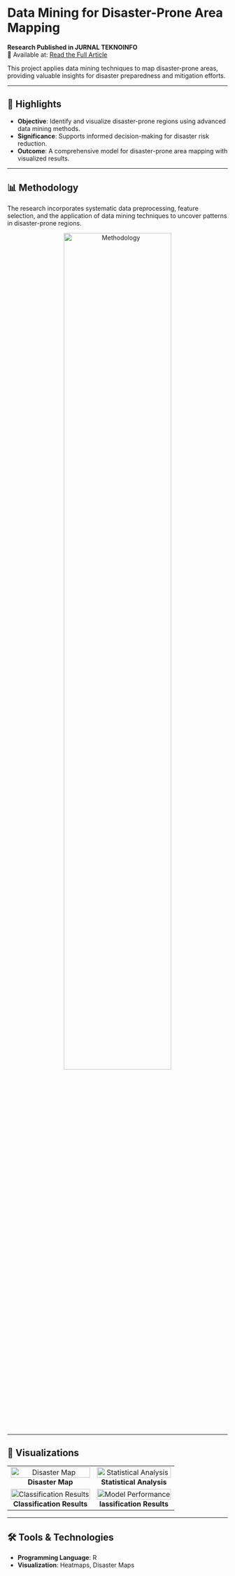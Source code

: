 # Data Mining for Disaster-Prone Area Mapping  
**Research Published in JURNAL TEKNOINFO**  
📄 Available at: [Read the Full Article](https://ejurnal.teknokrat.ac.id/index.php/teknoinfo/article/view/2381)  

This project applies data mining techniques to map disaster-prone areas, providing valuable insights for disaster preparedness and mitigation efforts.  

---

## 🌟 Highlights  
- **Objective**: Identify and visualize disaster-prone regions using advanced data mining methods.  
- **Significance**: Supports informed decision-making for disaster risk reduction.  
- **Outcome**: A comprehensive model for disaster-prone area mapping with visualized results.  

---

## 📊 Methodology  
The research incorporates systematic data preprocessing, feature selection, and the application of data mining techniques to uncover patterns in disaster-prone regions.  

<p align="center">
  <img src="https://github.com/user-attachments/assets/b7b3ab9e-d0bd-4310-b7ea-4c8b02842086" alt="Methodology" width="70%">
</p>

---

## 📸 Visualizations  

<p align="center">
  <table>
    <tr>
      <td align="center"><img src="https://github.com/user-attachments/assets/94d75c1f-d5b6-486e-9153-d67facab80b5" alt="Disaster Map" width="100%"><br><b>Disaster Map</b></td>
      <td align="center"><img src="https://github.com/user-attachments/assets/9866d69e-f477-47da-8a44-460fcf3479d7" alt="Statistical Analysis" width="100%"><br><b>Statistical Analysis</b></td>
    </tr>
    <tr>
      <td align="center"><img src="https://github.com/user-attachments/assets/9fd45d23-2538-4079-b616-b76f742582d0" alt="Classification Results" width="100%"><br><b>Classification Results</b></td>
      <td align="center"><img src="https://github.com/user-attachments/assets/2e4c76a4-e54d-423a-bd5d-5b14750e46f5" alt="Model Performance" width="100%"><br><b>lassification Results</b></td>
    </tr>
  </table>
</p>

---

## 🛠️ Tools & Technologies  
- **Programming Language**: R  
- **Visualization**: Heatmaps, Disaster Maps  
